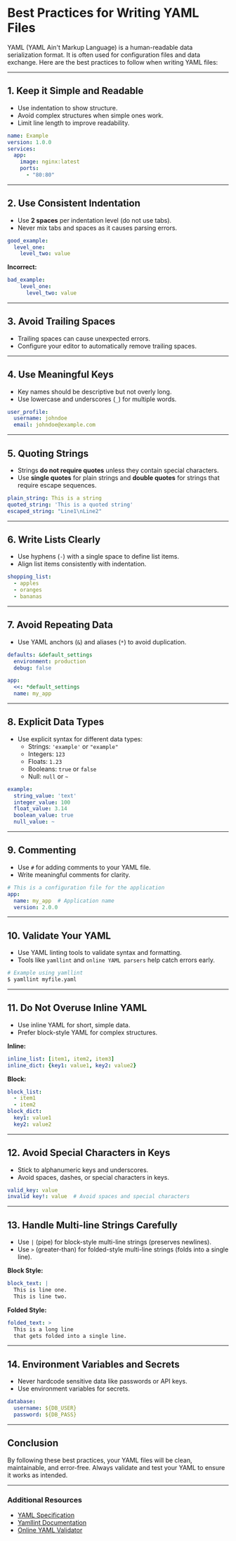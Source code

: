# Best Practices for Writing YAML Files

YAML (YAML Ain't Markup Language) is a human-readable data serialization format. It is often used for configuration files and data exchange. Here are the best practices to follow when writing YAML files:

---

## 1. **Keep it Simple and Readable**
- Use indentation to show structure.
- Avoid complex structures when simple ones work.
- Limit line length to improve readability.

```yaml
name: Example
version: 1.0.0
services:
  app:
    image: nginx:latest
    ports:
      - "80:80"
```

---

## 2. **Use Consistent Indentation**
- Use **2 spaces** per indentation level (do not use tabs).
- Never mix tabs and spaces as it causes parsing errors.

```yaml
good_example:
  level_one:
    level_two: value
```

**Incorrect:**
```yaml
bad_example:
	level_one:
	  level_two: value
```

---

## 3. **Avoid Trailing Spaces**
- Trailing spaces can cause unexpected errors.
- Configure your editor to automatically remove trailing spaces.

---

## 4. **Use Meaningful Keys**
- Key names should be descriptive but not overly long.
- Use lowercase and underscores (`_`) for multiple words.

```yaml
user_profile:
  username: johndoe
  email: johndoe@example.com
```

---

## 5. **Quoting Strings**
- Strings **do not require quotes** unless they contain special characters.
- Use **single quotes** for plain strings and **double quotes** for strings that require escape sequences.

```yaml
plain_string: This is a string
quoted_string: 'This is a quoted string'
escaped_string: "Line1\nLine2"
```

---

## 6. **Write Lists Clearly**
- Use hyphens (`-`) with a single space to define list items.
- Align list items consistently with indentation.

```yaml
shopping_list:
  - apples
  - oranges
  - bananas
```

---

## 7. **Avoid Repeating Data**
- Use YAML anchors (`&`) and aliases (`*`) to avoid duplication.

```yaml
defaults: &default_settings
  environment: production
  debug: false

app:
  <<: *default_settings
  name: my_app
```

---

## 8. **Explicit Data Types**
- Use explicit syntax for different data types:
  - Strings: `'example'` or `"example"`
  - Integers: `123`
  - Floats: `1.23`
  - Booleans: `true` or `false`
  - Null: `null` or `~`

```yaml
example:
  string_value: 'text'
  integer_value: 100
  float_value: 3.14
  boolean_value: true
  null_value: ~
```

---

## 9. **Commenting**
- Use `#` for adding comments to your YAML file.
- Write meaningful comments for clarity.

```yaml
# This is a configuration file for the application
app:
  name: my_app  # Application name
  version: 2.0.0
```

---

## 10. **Validate Your YAML**
- Use YAML linting tools to validate syntax and formatting.
- Tools like `yamllint` and `online YAML parsers` help catch errors early.

```bash
# Example using yamllint
$ yamllint myfile.yaml
```

---

## 11. **Do Not Overuse Inline YAML**
- Use inline YAML for short, simple data.
- Prefer block-style YAML for complex structures.

**Inline:**
```yaml
inline_list: [item1, item2, item3]
inline_dict: {key1: value1, key2: value2}
```

**Block:**
```yaml
block_list:
  - item1
  - item2
block_dict:
  key1: value1
  key2: value2
```

---

## 12. **Avoid Special Characters in Keys**
- Stick to alphanumeric keys and underscores.
- Avoid spaces, dashes, or special characters in keys.

```yaml
valid_key: value
invalid key!: value  # Avoid spaces and special characters
```

---

## 13. **Handle Multi-line Strings Carefully**
- Use `|` (pipe) for block-style multi-line strings (preserves newlines).
- Use `>` (greater-than) for folded-style multi-line strings (folds into a single line).

**Block Style:**
```yaml
block_text: |
  This is line one.
  This is line two.
```

**Folded Style:**
```yaml
folded_text: >
  This is a long line
  that gets folded into a single line.
```

---

## 14. **Environment Variables and Secrets**
- Never hardcode sensitive data like passwords or API keys.
- Use environment variables for secrets.

```yaml
database:
  username: ${DB_USER}
  password: ${DB_PASS}
```

---

## Conclusion
By following these best practices, your YAML files will be clean, maintainable, and error-free. Always validate and test your YAML to ensure it works as intended.

---

### Additional Resources
- [YAML Specification](https://yaml.org/spec/)
- [Yamllint Documentation](https://yamllint.readthedocs.io/)
- [Online YAML Validator](https://www.yamllint.com/)
